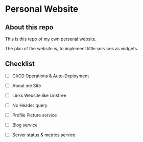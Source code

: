 # Personal Website

## About this repo
This is this repo of my own personal website.

The plan of the website is, to implement little services as widgets.

## Checklist
- [ ] CI/CD Operations & Auto-Deployment  
- [ ] About me Site  
- [ ] Links Website like Linktree  
- [ ] No Header query  
- [ ] Profile Picture service  
- [ ] Blog service  
- [ ] Server status & metrics service  

